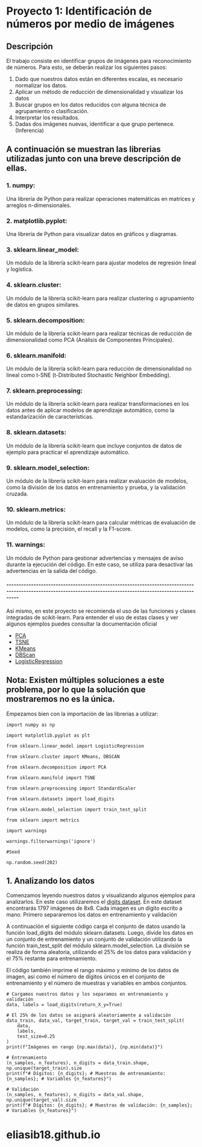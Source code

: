 # Proyecto 1: Identificación de números por medio de imágenes

## Descripción
El trabajo consiste en identificar grupos de imágenes para reconocimiento de números. Para esto, se deberán realizar los siguientes pasos:
1. Dado que nuestros datos están en diferentes escalas, es necesario normalizar los datos.
2. Aplicar un método de reducción de dimensionalidad y visualizar los datos
3. Buscar grupos en los datos reducidos con alguna técnica de agrupamiento o clasificación.
4. Interpretar los resultados.
5. Dadas dos imágenes nuevas, identificar a que grupo pertenece. (Inferencia)


## A continuación se muestran las librerias utilizadas junto con una breve descripción de ellas.

### 1. numpy: 
Una librería de Python para realizar operaciones matemáticas en matrices y arreglos n-dimensionales.

### 2. matplotlib.pyplot: 
Una librería de Python para visualizar datos en gráficos y diagramas.

### 3. sklearn.linear_model: 
Un módulo de la librería scikit-learn para ajustar modelos de regresión lineal y logística.

### 4. sklearn.cluster: 
Un módulo de la librería scikit-learn para realizar clustering o agrupamiento de datos en grupos similares.

### 5. sklearn.decomposition: 
Un módulo de la librería scikit-learn para realizar técnicas de reducción de dimensionalidad como PCA (Análisis de Componentes Principales).

### 6. sklearn.manifold: 
Un módulo de la librería scikit-learn para reducción de dimensionalidad no lineal como t-SNE (t-Distributed Stochastic Neighbor Embedding).

### 7. sklearn.preprocessing: 
Un módulo de la librería scikit-learn para realizar transformaciones en los datos antes de aplicar modelos de aprendizaje automático, como la estandarización de características.

### 8. sklearn.datasets: 
Un módulo de la librería scikit-learn que incluye conjuntos de datos de ejemplo para practicar el aprendizaje automático.

### 9. sklearn.model_selection:
Un módulo de la librería scikit-learn para realizar evaluación de modelos, como la división de los datos en entrenamiento y prueba, y la validación cruzada.

### 10. sklearn.metrics:
Un módulo de la librería scikit-learn para calcular métricas de evaluación de modelos, como la precisión, el recall y la F1-score.

### 11. warnings: 
Un módulo de Python para gestionar advertencias y mensajes de aviso durante la ejecución del código. En este caso, se utiliza para desactivar las advertencias en la salida del código.

#### -------------------------------------------------------------------------------------------------------------------------------------------------------------
 Asi mismo, en este proyecto se recomienda el uso de las funciones y clases integradas de scikit-learn. Para entender el uso de estas clases y ver algunos ejemplos puedes consultar la documentación oficial

- [PCA](https://scikit-learn.org/stable/modules/generated/sklearn.decomposition.PCA.html)
- [TSNE](https://scikit-learn.org/stable/modules/generated/sklearn.manifold.TSNE.html#sklearn.manifold.TSNE)
- [KMeans](https://scikit-learn.org/stable/modules/generated/sklearn.cluster.KMeans.html)
- [DBScan](https://scikit-learn.org/stable/modules/generated/sklearn.cluster.DBSCAN.html)
- [LogisticRegression](https://scikit-learn.org/stable/modules/generated/sklearn.linear_model.LogisticRegression.html)

## Nota: Existen múltiples soluciones a este problema, por lo que la solución que mostraremos no es la única.

Empezamos bien con la importación de las librerias a utilizar:


```
import numpy as np

import matplotlib.pyplot as plt

from sklearn.linear_model import LogisticRegression

from sklearn.cluster import KMeans, DBSCAN

from sklearn.decomposition import PCA

from sklearn.manifold import TSNE

from sklearn.preprocessing import StandardScaler

from sklearn.datasets import load_digits

from sklearn.model_selection import train_test_split

from sklearn import metrics

import warnings

warnings.filterwarnings('ignore')

#Seed

np.random.seed(202)
```

## 1. Analizando los datos 

Comenzamos leyendo nuestros datos y visualizando algunos ejemplos para analizarlos. En este caso utilizaremos el [digits dataset](https://scikit-learn.org/stable/auto_examples/datasets/plot_digits_last_image.html#sphx-glr-auto-examples-datasets-plot-digits-last-image-py). En este dataset encontrarás 1797 imágenes de 8x8. Cada imagen es un dígito escrito a mano. Primero separaremos los datos en entrenamiento y validación

A continuación el siguiente código carga el conjunto de datos usando la función load_digits del módulo sklearn.datasets. Luego, divide los datos en un conjunto de entrenamiento y un conjunto de validación utilizando la función train_test_split del módulo sklearn.model_selection. La división se realiza de forma aleatoria, utilizando el 25% de los datos para validación y el 75% restante para entrenamiento.

El código también imprime el rango máximo y mínimo de los datos de imagen, así como el número de dígitos únicos en el conjunto de entrenamiento y el número de muestras y variables en ambos conjuntos.

```
# Cargamos nuestros datos y los separamos en entrenamiento y validación
data, labels = load_digits(return_X_y=True)

# El 25% de los datos se asignará aleatoriamente a validación
data_train, data_val, target_train, target_val = train_test_split(
    data, 
    labels, 
    test_size=0.25
)
print(f"Imágenes en rango {np.max(data)}, {np.min(data)}")

# Entrenamiento
(n_samples, n_features), n_digits = data_train.shape, np.unique(target_train).size
print(f"# Dígitos: {n_digits}; # Muestras de entrenamiento: {n_samples}; # Variables {n_features}")

# Validación
(n_samples, n_features), n_digits = data_val.shape, np.unique(target_val).size
print(f"# Dígitos: {n_digits}; # Muestras de validación: {n_samples}; # Variables {n_features}")
```

# eliasib18.github.io

